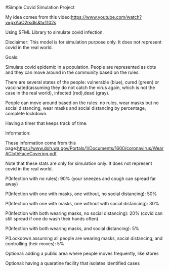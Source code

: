 #Simple Covid Simulation Project

My idea comes from this video:https://www.youtube.com/watch?v=gxAaO2rsdIs&t=1102s

Using SFML Library to simulate covid infection.

Disclaimer: This model is for simulation purpose only. It does not represent covid in the real world.

Goals:

Simulate covid epidemic in a population. People are represented as dots and they can move around in the community based on the rules.

There are several states of the people: vulnerable (blue), cured (green) or vaccinated(assuming they do not catch the virus again, which is not the case in the real world), infected (red),dead (gray).

People can move around based on the rules: no rules, wear masks but no social distancing, wear masks and social distancing by percentage, complete lockdown.

Having a timer that keeps track of time.  

Information:

These information come from this page:https://www.doh.wa.gov/Portals/1/Documents/1600/coronavirus/WearAClothFaceCovering.pdf

Note that these stats are only for simulation only. It does not represent covid in the real world.

P(Infection with no rules): 90% (your sneezes and cough can spread far away)

P(Infection with one with masks, one without, no social distancing): 50%

P(Infection with one with masks, one without with social distancing): 30% 

P(Infection with both wearing masks, no social distancing): 20% (covid can still spread if one do wash their hands often)

P(Infection with both wearing masks, and social distancing): 5%

P(Lockdown assuming all people are wearing masks, social distancing, and controlling their moves): 5% 

Optional: adding a public area where people moves frequently, like stores

Optional: having a quaratine facility that isolates identified cases
